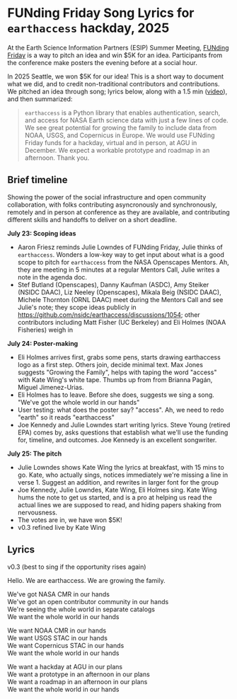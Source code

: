 # FUNding Friday Song Lyrics for `earthaccess` hackday, 2025 

At the Earth Science Information Partners (ESIP) Summer Meeting, [FUNding Friday](https://wiki.esipfed.org/FUNding_Friday_Projects) is a way to pitch an idea and win $5K for an idea. Participants from the conference make posters the evening before at a social hour. 

In 2025 Seattle, we won $5K for our idea! This is a short way to document what we did, and to credit non-traditional contributors and contributions. We pitched an idea through song; lyrics below, along with a 1.5 min ([video](https://photos.app.goo.gl/851mfZrWPdfmZjcq6)), and then summarized: 

> `earthaccess` is a Python library that enables authentication, search, and access for NASA Earth science data with just a few lines of code. We see great potential for growing the family to include data from NOAA, USGS, and Copernicus in Europe. We would use FUNding Friday funds for a hackday, virtual and in person, at AGU in December. We expect a workable prototype and roadmap in an afternoon. Thank you.

## Brief timeline

Showing the power of the social infrastructure and open community collaboration, with folks contributing asyncronously and synchronously, remotely and in person at conference as they are available, and contributing different skills and handoffs to deliver on a short deadline.

**July 23: Scoping ideas**

- Aaron Friesz reminds Julie Lowndes of FUNding Friday, Julie thinks of `earthaccess`. Wonders a low-key way to get input about what is a good scope to pitch for `earthaccess` from the NASA Openscapes Mentors. Ah, they are meeting in 5 minutes at a regular Mentors Call, Julie writes a note in the agenda doc.
- Stef Butland (Openscapes), Danny Kaufman (ASDC), Amy Steiker (NSIDC DAAC), Liz Neeley (Openscapes), Mikala Beig (NSIDC DAAC), Michele Thornton (ORNL DAAC) meet during the Mentors Call and see Julie's note; they scope ideas publicly in https://github.com/nsidc/earthaccess/discussions/1054; other contributors including Matt Fisher (UC Berkeley) and Eli Holmes (NOAA Fisheries) weigh in

**July 24: Poster-making**

- Eli Holmes arrives first, grabs some pens, starts drawing earthaccess logo as a first step. Others join, decide minimal text. Max Jones suggests "Growing the Family", helps with taping the word "access" with Kate Wing's white tape. Thumbs up from from Brianna Pagán, Miguel Jimenez-Urias.
- Eli Holmes has to leave. Before she does, suggests we sing a song. "We've got the whole world in our hands"
- User testing: what does the poster say? "access". Ah, we need to redo "earth" so it reads "earthaccess"
- Joe Kennedy and Julie Lowndes start writing lyrics. Steve Young (retired EPA) comes by, asks questions that establish what we'll use the funding for, timeline, and outcomes. Joe Kennedy is an excellent songwriter.

**July 25: The pitch**

- Julie Lowndes shows Kate Wing the lyrics at breakfast, with 15 mins to go. Kate, who actually sings, notices immediately we're missing a line in verse 1. Suggest an addition, and rewrites in larger font for the group
- Joe Kennedy, Julie Lowndes, Kate Wing, Eli Holmes sing. Kate Wing hums the note to get us started, and is a pro at helping us read the actual lines we are supposed to read, and hiding papers shaking from nervousness.
- The votes are in, we have won $5K!
- v0.3 refined live by Kate Wing

## Lyrics

v0.3 (best to sing if the opportunity rises again)

Hello. We are earthaccess. We are growing the family. 

We've got NASA CMR in our hands  
We've got an open contributor community in our hands  
We're seeing the whole world in separate catalogs  
We want the whole world in our hands  

We want NOAA CMR in our hands  
We want USGS STAC in our hands  
We want Copernicus STAC in our hands  
We want the whole world in our hands  

We want a hackday at AGU in our plans  
We want a prototype in an afternoon in our plans  
We want a roadmap in an afternoon in our plans  
We want the whole world in our hands  
